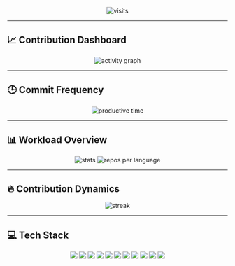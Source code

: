 <p align="center">
  <!-- 방문자 수 -->
  <img src="https://komarev.com/ghpvc/?username=cathy-kim&label=visits&color=0e75b6&style=flat" alt="visits" />
</p>

---

## 📈 Contribution Dashboard

<p align="center">
  <!-- 기여 그래프 (activity chart) -->
  <img src="https://github-readme-activity-graph.vercel.app/graph?username=cathy-kim&theme=tokyo-night&hide_border=true" alt="activity graph" />
</p>

---

## 🕒 Commit Frequency

<p align="center">
  <!-- 요일/시간별 커밋 빈도 -->
  <img src="https://github-profile-summary-cards.vercel.app/api/cards/productive-time?username=cathy-kim&theme=tokyonight&utcOffset=9" alt="productive time" />
</p>

---

## 📊 Workload Overview

<p align="center">
  <!-- 총 커밋, PR, Issue 등 요약 -->
  <img src="https://github-profile-summary-cards.vercel.app/api/cards/stats?username=cathy-kim&theme=tokyonight" alt="stats" />
  <img src="https://github-profile-summary-cards.vercel.app/api/cards/repos-per-language?username=cathy-kim&theme=tokyonight" alt="repos per language" />
</p>


---

## 🔥 Contribution Dynamics

<p align="center">
  <!-- 연속 커밋 / 꾸준함 강조 -->
  <img src="https://streak-stats.demolab.com?user=cathy-kim&theme=tokyonight&hide_border=true" alt="streak" />
</p>

---

## 💻 Tech Stack

<p align="center">
  <!-- Core AI / LLM -->
  <img src="https://img.shields.io/badge/LangChain-1C3C3C?logo=chainlink&logoColor=white" />
  <img src="https://img.shields.io/badge/LangGraph-000000?logo=github&logoColor=white" />
  <img src="https://img.shields.io/badge/OpenAI-412991?logo=openai&logoColor=white" />
  <img src="https://img.shields.io/badge/Vercel-000000?logo=vercel&logoColor=white" />

  <!-- Full-Stack / Infra -->
  <img src="https://img.shields.io/badge/TypeScript-3178C6?logo=typescript&logoColor=white" />
  <img src="https://img.shields.io/badge/Next.js-000000?logo=nextdotjs&logoColor=white" />
  <img src="https://img.shields.io/badge/React-61DAFB?logo=react&logoColor=black" />
  <img src="https://img.shields.io/badge/FastAPI-009688?logo=fastapi&logoColor=white" />
  <img src="https://img.shields.io/badge/Supabase-3ECF8E?logo=supabase&logoColor=white" />
  <img src="https://img.shields.io/badge/PostgreSQL-4169E1?logo=postgresql&logoColor=white" />
  <img src="https://img.shields.io/badge/Docker-2496ED?logo=docker&logoColor=white" />
</p>
